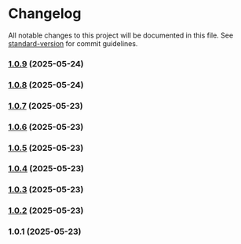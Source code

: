 # Changelog

All notable changes to this project will be documented in this file. See [standard-version](https://github.com/conventional-changelog/standard-version) for commit guidelines.

### [1.0.9](https://github.com/erhanfirat/nest-my-commerce/compare/v1.0.8...v1.0.9) (2025-05-24)

### [1.0.8](https://github.com/erhanfirat/nest-my-commerce/compare/v1.0.7...v1.0.8) (2025-05-24)

### [1.0.7](https://github.com/erhanfirat/nest-my-commerce/compare/v1.0.6...v1.0.7) (2025-05-23)

### [1.0.6](https://github.com/erhanfirat/nest-my-commerce/compare/v1.0.5...v1.0.6) (2025-05-23)

### [1.0.5](https://github.com/erhanfirat/nest-my-commerce/compare/v1.0.4...v1.0.5) (2025-05-23)

### [1.0.4](https://github.com/erhanfirat/nest-my-commerce/compare/v1.0.3...v1.0.4) (2025-05-23)

### [1.0.3](https://github.com/erhanfirat/nest-my-commerce/compare/v1.0.2...v1.0.3) (2025-05-23)

### [1.0.2](https://github.com/erhanfirat/nest-my-commerce/compare/v1.0.1...v1.0.2) (2025-05-23)

### 1.0.1 (2025-05-23)
